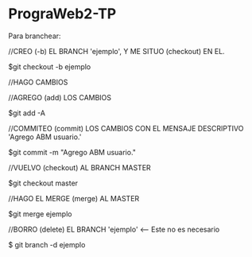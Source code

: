 # PrograWeb2-TP

Para branchear:

//CREO (-b) EL BRANCH 'ejemplo', Y ME SITUO (checkout) EN EL.

$git checkout -b ejemplo



//HAGO CAMBIOS



//AGREGO (add) LOS CAMBIOS

$git add -A



//COMMITEO (commit) LOS CAMBIOS CON EL MENSAJE DESCRIPTIVO 'Agrego ABM usuario.'

$git commit -m "Agrego ABM usuario."



//VUELVO (checkout) AL BRANCH MASTER

$git checkout master



//HAGO EL MERGE (merge) AL MASTER

$git merge ejemplo



//BORRO (delete) EL BRANCH 'ejemplo'  <-- Este no es necesario

$ git branch -d ejemplo
